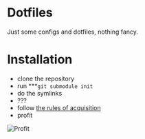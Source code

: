 Dotfiles
========

Just some configs and dotfiles, nothing fancy.

Installation
============

* clone the repository
* run ***```git submodule init```
* do the symlinks
* ???
* follow [the rules of acquisition](http://memory-alpha.wikia.com/wiki/Rules_of_Acquisition)
* profit

![Profit](http://www.kingdavidscave.com/wp-content/uploads/2014/12/Ferengi.jpg)